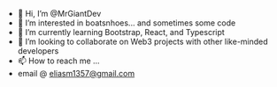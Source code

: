 - 👋 Hi, I’m @MrGiantDev
- 👀 I’m interested in boatsnhoes... and sometimes some code
- 🌱 I’m currently learning Bootstrap, React, and Typescript
- 💞️ I’m looking to collaborate on Web3 projects with other like-minded developers 
- 📫 How to reach me ...
- email @ eliasm1357@gmail.com

<!---
MrGiantDev/MrGiantDev is a ✨ special ✨ repository because its `README.md` (this file) appears on your GitHub profile.
You can click the Preview link to take a look at your changes.
--->
